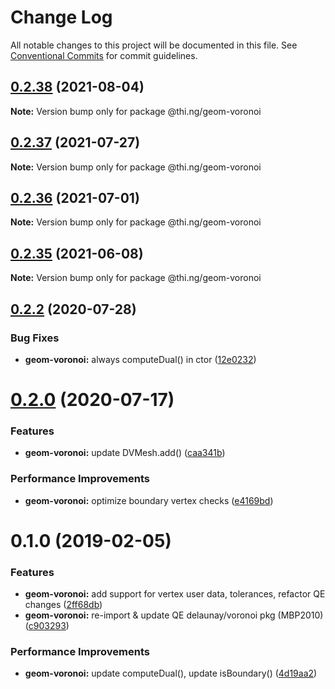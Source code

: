 # Change Log

All notable changes to this project will be documented in this file.
See [Conventional Commits](https://conventionalcommits.org) for commit guidelines.

## [0.2.38](https://github.com/thi-ng/umbrella/compare/@thi.ng/geom-voronoi@0.2.37...@thi.ng/geom-voronoi@0.2.38) (2021-08-04)

**Note:** Version bump only for package @thi.ng/geom-voronoi





## [0.2.37](https://github.com/thi-ng/umbrella/compare/@thi.ng/geom-voronoi@0.2.36...@thi.ng/geom-voronoi@0.2.37) (2021-07-27)

**Note:** Version bump only for package @thi.ng/geom-voronoi





## [0.2.36](https://github.com/thi-ng/umbrella/compare/@thi.ng/geom-voronoi@0.2.35...@thi.ng/geom-voronoi@0.2.36) (2021-07-01)

**Note:** Version bump only for package @thi.ng/geom-voronoi





## [0.2.35](https://github.com/thi-ng/umbrella/compare/@thi.ng/geom-voronoi@0.2.34...@thi.ng/geom-voronoi@0.2.35) (2021-06-08)

**Note:** Version bump only for package @thi.ng/geom-voronoi





## [0.2.2](https://github.com/thi-ng/umbrella/compare/@thi.ng/geom-voronoi@0.2.1...@thi.ng/geom-voronoi@0.2.2) (2020-07-28)


### Bug Fixes

* **geom-voronoi:** always computeDual() in ctor ([12e0232](https://github.com/thi-ng/umbrella/commit/12e023265c8d141e6c5f4e539541dfc017fdcfc1))





# [0.2.0](https://github.com/thi-ng/umbrella/compare/@thi.ng/geom-voronoi@0.1.55...@thi.ng/geom-voronoi@0.2.0) (2020-07-17)


### Features

* **geom-voronoi:** update DVMesh.add() ([caa341b](https://github.com/thi-ng/umbrella/commit/caa341b8e40630981ca71db1c7cb84e8b30f4cc6))


### Performance Improvements

* **geom-voronoi:** optimize boundary vertex checks ([e4169bd](https://github.com/thi-ng/umbrella/commit/e4169bd73107b4835c0739676bd296c0e4902b1e))





# 0.1.0 (2019-02-05)

### Features

* **geom-voronoi:** add support for vertex user data, tolerances, refactor QE changes ([2ff68db](https://github.com/thi-ng/umbrella/commit/2ff68db))
* **geom-voronoi:** re-import & update QE delaunay/voronoi pkg (MBP2010) ([c903293](https://github.com/thi-ng/umbrella/commit/c903293))

### Performance Improvements

* **geom-voronoi:** update computeDual(), update isBoundary() ([4d19aa2](https://github.com/thi-ng/umbrella/commit/4d19aa2))
